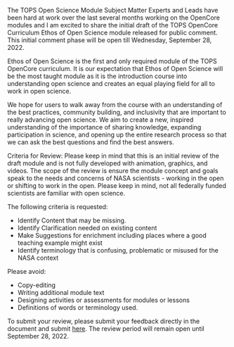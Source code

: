 The TOPS Open Science Module Subject Matter Experts and Leads have been hard at work over the last several months working on the OpenCore modules and I am excited to share the initial draft of the TOPS OpenCore Curriculum Ethos of Open Science module released for public comment. This initial comment phase will be open till Wednesday, September 28, 2022. 

Ethos of Open Science is the first and only required module of the TOPS OpenCore curriculum. It is our expectation that Ethos of Open Science will be the most taught module as it is the introduction course into understanding open science and creates an equal playing field for all to work in open science.

We hope for users to walk away from the course with an understanding of the best practices, community building, and inclusivity that are important to really advancing open science. We aim to create a new, inspired understanding of the importance of sharing knowledge, expanding participation in science, and opening up the entire research process so that we can ask the best questions and find the best answers.

Criteria for Review:
Please keep in mind that this is an initial review of the draft module and is not fully developed with animation, graphics, and videos. The scope of the review is ensure the module concept and goals speak to the needs and concerns of NASA scientists - working in the open or shifting to work in the open. Please keep in mind, not all federally funded scientists are familiar with open science. 

The following criteria is requested:
- Identify Content that may be missing.
- Identify Clarification needed on existing content
- Make Suggestions for enrichment including places where a good teaching example might exist
- Identify terminology that is confusing, problematic or misused for the NASA context

Please avoid:
- Copy-editing
- Writing additional module text
- Designing activities or assessments for modules or lessons
- Definitions of words or terminology used.

To submit your review, please submit your feedback directly in the document and submit [here](https://docs.google.com/forms/d/1ZjXT4OWuXzLEXx-UrCeqbZSESMUnFio2kUqoFf9YHT8/prefill). The review period will remain open until September 28, 2022. 
